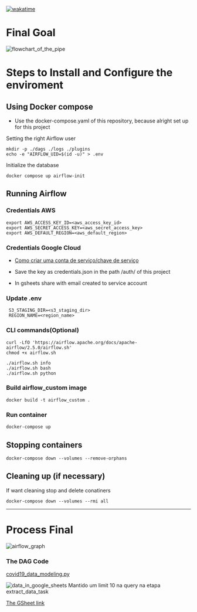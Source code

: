 [![wakatime](https://wakatime.com/badge/user/af93572d-f069-49a1-bc1e-6447fee29a9a/project/bf31cfea-d31f-4b6d-b315-830362fe8170.svg)](https://wakatime.com/badge/user/af93572d-f069-49a1-bc1e-6447fee29a9a/project/bf31cfea-d31f-4b6d-b315-830362fe8170)

# Final Goal
![flowchart_of_the_pipe](https://docs.google.com/uc?id=1PjAHf-yNlwsnR1Wqt4l7vj3MeVgZ-bCM)

# Steps to Install and Configure the enviroment

## Using Docker compose

- Use the docker-compose.yaml of this repository, because alright set up for this project

Setting the right Airflow user
~~~shell
mkdir -p ./dags ./logs ./plugins
echo -e "AIRFLOW_UID=$(id -u)" > .env
~~~

Initialize the database
~~~shell
docker compose up airflow-init
~~~

## Running Airflow

### Credentials AWS
~~~shell
export AWS_ACCESS_KEY_ID=<aws_access_key_id>
export AWS_SECRET_ACCESS_KEY=<aws_secret_access_key>
export AWS_DEFAULT_REGION=<aws_default_region> 
~~~

### Credentials Google Cloud
- [Como criar uma conta de serviço/chave de serviço](https://developers.google.com/identity/protocols/oauth2/service-account#creatinganaccount)

- Save the key as credentials.json in the path /auth/ of this project

- In gsheets share with email created to service account

### Update .env
~~~
 S3_STAGING_DIR=<s3_staging_dir>
 REGION_NAME=<region_name>
~~~

### CLI commands(Optional)
~~~shell
curl -LfO 'https://airflow.apache.org/docs/apache-airflow/2.5.0/airflow.sh'
chmod +x airflow.sh

./airflow.sh info
./airflow.sh bash
./airflow.sh python
~~~

### Build airflow_custom image
~~~shell
docker build -t airflow_custom .
~~~

### Run container
~~~shell
docker-compose up
~~~

## Stopping containers

~~~shell
docker-compose down --volumes --remove-orphans
~~~

## Cleaning up (if necessary)

If want cleaning stop and delete conatiners 
~~~shell
docker-compose down --volumes --rmi all
~~~

---

# Process Final

![airflow_graph](https://docs.google.com/uc?id=1HqDIUJB2LvkB4ux6ViFxwrlbpoyvX13F)

### The DAG Code
[covid19_data_modeling.py](https://github.com/guhls/airflow/blob/main/dags/covid19_data_modeling.py)

![data_in_google_sheets](https://docs.google.com/uc?id=1QoY_uKBcsEdXxsD9p4WEQ20BPCnIYweq)
Mantido um limit 10 na query na etapa extract_data_task

[The GSheet link](https://docs.google.com/spreadsheets/d/1g7PgVQqFSXcZhySLQahgA0Cz9AvMFVN71RF3F7z1SRk/edit#gid=1762004493)